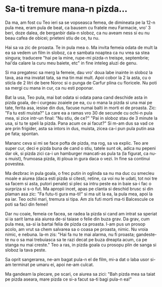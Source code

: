# Sa-ti tremure mana-n pizda...

Da ma, am fost cu Teo ieri sa se vopseasca femea, de dimineata pe la 12-n pula mea, eram pula de beat, ca bausem cu fratele meu Farmacie, vro' 3 beri, doze dalea, de berganbir dala-n sloboz, ca nu aveam ness si eu nu beau cafea de obicei; prieteni stiu de ce, tu nu.

Hai sa va zic de proasta. Te in pula mea o. Ma invita femeia odata de mult la ea sa vedem un film in sloboz, ca e sambata noaptea ca nu vrea sa stea singura; traducere "hai pe la mine, rupe-mi pizda-n treispe, septembrie; hai'da calare la curu meu baiete, etc" in fine inteleg aluzi de genu.

Si ma pregatesc sa merg la femeie, dau vro' doua labe inainte in sloboz la tava, asa ma invatat tata, sa ma tin mai mult. Apoi cobor la 2 la asta, cu o sticla de 2 litri de bere Noroc si o punga de Carfur plina cu floricele. Nu poti sa mergi cu mana in cur, ca nu esti poponar.

Bat la usa, Teo pula, mai bat odata si odata pana cand deschide asta in pizda goala, de-i curgeau zoaiele pe ea, cu o mana la pizda si una mai pe tate, ferita asa, iesise din dus, facuse numai balti in morti ei de proasta. Zic: "Fa tu esti muista?" La care ea a ramas vro 30 de secunde cu ochi-n pula mea, si zice intr-un final: "Nu stiu, de ce?" "Pai in sloboz stau de 3 minute la usa, si tu te speli la pizda. Pana acum ce ai facut?" Si m-am dus sa vad ce are prin frigider, asta sa intors in dus, muista, zicea ca-i pun pula putin asa pe fata; spontan.

Mananc ceva si mi se face pofta de pizda, ma rog, sa va explic. Teo are super cur, deci e pizda buna de cand o stiu, tatele sunt ok, adica nu pepeni dar ok, si pizda zici ca-i un hamburger mancati-as pula ta (la figurat, ca nu-s muist), frumoasa pizda, iti ploua in gura daca o vezi. In fine sa continui povestea.

Ma dezbrac in pula goala, o frec putin in oglinda sa nu ma duc cu smecleu moale e aiurea (daca esti pizda si citesti, retine, ca voi nu le udati, tot noi tre sa facem si asta, putori penale) si plec sa intru peste ea in baie sa-i fac o surpriza si s-o fut. Ma apropii incet, apas pe clanta si deschid brusc si din plaman asa zic: "Fa futu-ti gura ma-ti!" si ma uit la ea, la pula mea, apoi la ea iar. Teo ochii mari, tremura si tipa. Am zis futi morti ma-ti Balcescule ce poti sa faci din femei!

Dar nu coaie, femeia ce facea, se radea la pizda si cand am intrat sa speriat si ia sarit lama aia aiurea de-si taiase o felie din buza grav. Da grav, cum pula mea, sa-si ia bartai felia de pizda ca proasta. I-am pus un prosop acolo, am vrut sa chem salvarea sa o coasa pe proasta, nimic. Nu vroia nimic, e nebuna. Ia-m zis: "Hai fa nu te mai alarma, nu fi proasta; gandeste-te nu o sa mai trebuiasca sa te razi decat pe buza dreapta acum, ca pe stanga nu mai creste." Teo a ras, in pizda goala cu prosopu plin de sanga si sloboz la tava peste.

Sa oprit sangerarea, ne-am bagat pula-n el de film, mi-a dat o laba usor si-am terminat pe umaru ei, apoi ne-am culcat.

Ma gandeam la plecare, pe scari, ce aiurea sa zici: "Bah pizda mea sa taiat pe pizda aseara, mare pizda ce si-a facut sa-ti bagi pula-n ea!"